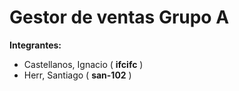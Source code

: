 # **Gestor de ventas Grupo A**
**Integrantes:**
 - Castellanos, Ignacio ( **ifcifc** )
 - Herr, Santiago ( **san-102** )